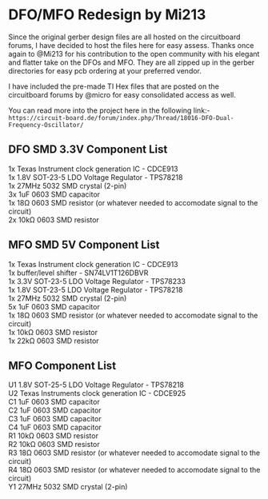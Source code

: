 # DFO/MFO Redesign by Mi213

Since the original gerber design files are all hosted on the circuitboard forums, I have decided to host the files here for easy assess. Thanks once again to @Mi213 for his contribution to the open community with his elegant and flatter take on the DFOs and MFO. They are all zipped up in the gerber directories for easy pcb ordering at your preferred vendor.

I have included the pre-made TI Hex files that are posted on the circuitboard forums by @micro for easy consolidated access as well.

You can read more into the project here in the following link:-<br>
`https://circuit-board.de/forum/index.php/Thread/18016-DFO-Dual-Frequency-Oscillator/`

## DFO SMD 3.3V Component List<br>
1x	Texas Instrument clock generation IC - CDCE913<br>
1x	1.8V SOT-23-5 LDO Voltage Regulator - TPS78218<br>
1x	27MHz 5032 SMD crystal	(2-pin)<br>
3x	1uF 0603 SMD capacitor<br>
1x	18Ω 0603 SMD resistor (or whatever needed to accomodate signal to the circuit)<br>
2x	10kΩ 0603 SMD resistor<br>

## MFO SMD 5V Component List<br>
1x	Texas Instrument clock generation IC - CDCE913<br>
1x	buffer/level shifter - SN74LV1T126DBVR<br>
1x	3.3V SOT-23-5 LDO Voltage Regulator - TPS78233<br>
1x	1.8V SOT-23-5 LDO Voltage Regulator - TPS78218<br>
1x	27MHz 5032 SMD crystal	(2-pin)<br>
5x	1uF 0603 SMD capacitor<br>
1x	18Ω 0603 SMD resistor (or whatever needed to accomodate signal to the circuit)<br>
1x	10kΩ 0603 SMD resistor<br>
1x	22kΩ 0603 SMD resistor<br>

## MFO Component List<br>
U1 1.8V SOT-25-5 LDO Voltage Regulator - TPS78218<br>
U2 Texas Instruments clock generation IC - CDCE925<br>
C1 1uF 0603 SMD capacitor<br>
C2 1uF 0603 SMD capacitor<br>
C3 1uF 0603 SMD capacitor<br>
C4 1uF 0603 SMD capacitor<br>
R1 10kΩ 0603 SMD resistor<br>
R2 10kΩ 0603 SMD resistor<br>
R3 18Ω 0603 SMD resistor (or whatever needed to accomodate signal to the circuit)<br>
R4 18Ω 0603 SMD resistor (or whatever needed to accomodate signal to the circuit)<br>
Y1 27MHz 5032 SMD crystal (2-pin)<br>
